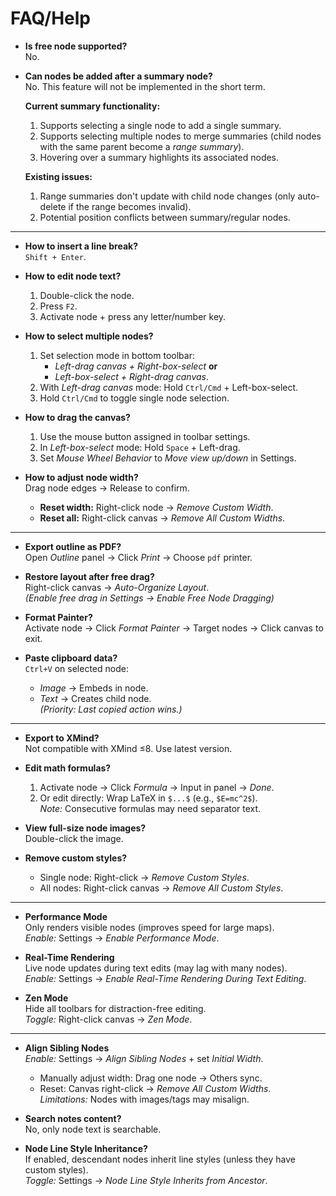 # FAQ/Help

- **Is free node supported?**  
  No.

- **Can nodes be added after a summary node?**  
  No. This feature will not be implemented in the short term.  

  **Current summary functionality:**  
  1. Supports selecting a single node to add a single summary.  
  2. Supports selecting multiple nodes to merge summaries (child nodes with the same parent become a *range summary*).  
  3. Hovering over a summary highlights its associated nodes.  

  **Existing issues:**  
  1. Range summaries don't update with child node changes (only auto-delete if the range becomes invalid).  
  2. Potential position conflicts between summary/regular nodes.  

---

- **How to insert a line break?**  
  `Shift + Enter`.

- **How to edit node text?**  
  1. Double-click the node.  
  2. Press `F2`.  
  3. Activate node + press any letter/number key.  

- **How to select multiple nodes?**  
  1. Set selection mode in bottom toolbar:  
     - *Left-drag canvas + Right-box-select* **or**  
     - *Left-box-select + Right-drag canvas*.  
  2. With *Left-drag canvas* mode: Hold `Ctrl/Cmd` + Left-box-select.  
  3. Hold `Ctrl/Cmd` to toggle single node selection.  

- **How to drag the canvas?**  
  1. Use the mouse button assigned in toolbar settings.  
  2. In *Left-box-select* mode: Hold `Space` + Left-drag.  
  3. Set *Mouse Wheel Behavior* to *Move view up/down* in Settings.  

- **How to adjust node width?**  
  Drag node edges → Release to confirm.  
  - **Reset width:** Right-click node → *Remove Custom Width*.  
  - **Reset all:** Right-click canvas → *Remove All Custom Widths*.  

---

- **Export outline as PDF?**  
  Open *Outline* panel → Click *Print* → Choose `pdf` printer.  

- **Restore layout after free drag?**  
  Right-click canvas → *Auto-Organize Layout*.  
  *(Enable free drag in Settings → *Enable Free Node Dragging*)*  

- **Format Painter?**  
  Activate node → Click *Format Painter* → Target nodes → Click canvas to exit.  

- **Paste clipboard data?**  
  `Ctrl+V` on selected node:  
  - *Image* → Embeds in node.  
  - *Text* → Creates child node.  
  *(Priority: Last copied action wins.)*  

---

- **Export to XMind?**  
  Not compatible with XMind ≤8. Use latest version.  

- **Edit math formulas?**  
  1. Activate node → Click *Formula* → Input in panel → *Done*.  
  2. Or edit directly: Wrap LaTeX in `$...$` (e.g., `$E=mc^2$`).  
  *Note:* Consecutive formulas may need separator text.  

- **View full-size node images?**  
  Double-click the image.  

- **Remove custom styles?**  
  - Single node: Right-click → *Remove Custom Styles*.  
  - All nodes: Right-click canvas → *Remove All Custom Styles*.  

---

- **Performance Mode**  
  Only renders visible nodes (improves speed for large maps).  
  *Enable:* Settings → *Enable Performance Mode*.  

- **Real-Time Rendering**  
  Live node updates during text edits (may lag with many nodes).  
  *Enable:* Settings → *Enable Real-Time Rendering During Text Editing*.  

- **Zen Mode**  
  Hide all toolbars for distraction-free editing.  
  *Toggle:* Right-click canvas → *Zen Mode*.  

---

- **Align Sibling Nodes**  
  *Enable:* Settings → *Align Sibling Nodes* + set *Initial Width*.  
  - Manually adjust width: Drag one node → Others sync.  
  - Reset: Canvas right-click → *Remove All Custom Widths*.  
  *Limitations:* Nodes with images/tags may misalign.  

- **Search notes content?**  
  No, only node text is searchable.  

- **Node Line Style Inheritance?**  
  If enabled, descendant nodes inherit line styles (unless they have custom styles).  
  *Toggle:* Settings → *Node Line Style Inherits from Ancestor*.  
